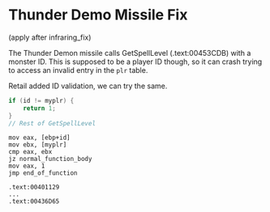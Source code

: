 Thunder Demo Missile Fix
===============================================================================

(apply after infraring_fix)

The Thunder Demon missile calls GetSpellLevel (.text:00453CDB) with a monster ID. This is supposed to be a player ID though, so it can crash trying to access an invalid entry in the `plr` table.

Retail added ID validation, we can try the same.

```cxx
if (id != myplr) {
	return 1;
}
// Rest of GetSpellLevel
```





```
mov eax, [ebp+id]
mov ebx, [myplr]
cmp eax, ebx
jz normal_function_body
mov eax, 1
jmp end_of_function
```


```
.text:00401129
...
.text:00436D65

```